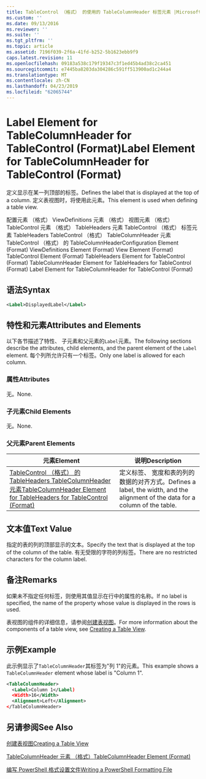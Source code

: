 ```yaml
---
title: TableControl （格式） 的使用的 TableColumnHeader 标签元素 |Microsoft Docs
ms.custom: ''
ms.date: 09/13/2016
ms.reviewer: ''
ms.suite: ''
ms.tgt_pltfrm: ''
ms.topic: article
ms.assetid: 7196f039-2f6a-41fd-b252-5b1623ebb9f9
caps.latest.revision: 11
ms.openlocfilehash: 09183a538c179f19347c3f1ed45b4ad38c2ca451
ms.sourcegitcommit: e7445ba8203da304286c591ff513900ad1c244a4
ms.translationtype: MT
ms.contentlocale: zh-CN
ms.lasthandoff: 04/23/2019
ms.locfileid: "62065744"
---
```

# <a name="label-element-for-tablecolumnheader-for-tablecontrol-format"></a><span data-ttu-id="ebc72-102">Label Element for TableColumnHeader for TableControl (Format)</span><span class="sxs-lookup"><span data-stu-id="ebc72-102">Label Element for TableColumnHeader for TableControl (Format)</span></span>

<span data-ttu-id="ebc72-103">定义显示在某一列顶部的标签。</span><span class="sxs-lookup"><span data-stu-id="ebc72-103">Defines the label that is displayed at the top of a column.</span></span> <span data-ttu-id="ebc72-104">定义表视图时，将使用此元素。</span><span class="sxs-lookup"><span data-stu-id="ebc72-104">This element is used when defining a table view.</span></span>

<span data-ttu-id="ebc72-105">配置元素 （格式） ViewDefinitions 元素 （格式） 视图元素 （格式） TableControl 元素 （格式） TableHeaders 元素 TableControl （格式） 标签元素 TableHeaders TableControl （格式） TableColumnHeader 元素TableControl （格式） 的 TableColumnHeader</span><span class="sxs-lookup"><span data-stu-id="ebc72-105">Configuration Element (Format) ViewDefinitions Element (Format) View Element (Format) TableControl Element (Format) TableHeaders Element for TableControl (Format) TableColumnHeader Element for TableHeaders for TableControl (Format) Label Element  for TableColumnHeader for TableControl (Format)</span></span>

## <a name="syntax"></a><span data-ttu-id="ebc72-106">语法</span><span class="sxs-lookup"><span data-stu-id="ebc72-106">Syntax</span></span>

```xml
<Label>DisplayedLabel</Label>

```

## <a name="attributes-and-elements"></a><span data-ttu-id="ebc72-107">特性和元素</span><span class="sxs-lookup"><span data-stu-id="ebc72-107">Attributes and Elements</span></span>

<span data-ttu-id="ebc72-108">以下各节描述了特性、 子元素和父元素的`Label`元素。</span><span class="sxs-lookup"><span data-stu-id="ebc72-108">The following sections describe the attributes, child elements, and the parent element of the `Label` element.</span></span> <span data-ttu-id="ebc72-109">每个列所允许只有一个标签。</span><span class="sxs-lookup"><span data-stu-id="ebc72-109">Only one label is allowed for each column.</span></span>

### <a name="attributes"></a><span data-ttu-id="ebc72-110">属性</span><span class="sxs-lookup"><span data-stu-id="ebc72-110">Attributes</span></span>

<span data-ttu-id="ebc72-111">无。</span><span class="sxs-lookup"><span data-stu-id="ebc72-111">None.</span></span>

### <a name="child-elements"></a><span data-ttu-id="ebc72-112">子元素</span><span class="sxs-lookup"><span data-stu-id="ebc72-112">Child Elements</span></span>

<span data-ttu-id="ebc72-113">无。</span><span class="sxs-lookup"><span data-stu-id="ebc72-113">None.</span></span>

### <a name="parent-elements"></a><span data-ttu-id="ebc72-114">父元素</span><span class="sxs-lookup"><span data-stu-id="ebc72-114">Parent Elements</span></span>

|<span data-ttu-id="ebc72-115">元素</span><span class="sxs-lookup"><span data-stu-id="ebc72-115">Element</span></span>|<span data-ttu-id="ebc72-116">说明</span><span class="sxs-lookup"><span data-stu-id="ebc72-116">Description</span></span>|
|-------------|-----------------|
|[<span data-ttu-id="ebc72-117">TableControl （格式） 的 TableHeaders TableColumnHeader 元素</span><span class="sxs-lookup"><span data-stu-id="ebc72-117">TableColumnHeader Element for TableHeaders for TableControl  (Format)</span></span>](./tablecolumnheader-element-format.md)|<span data-ttu-id="ebc72-118">定义标签、 宽度和表的列的数据的对齐方式。</span><span class="sxs-lookup"><span data-stu-id="ebc72-118">Defines a label, the width, and the alignment of the data for a column of the table.</span></span>|

## <a name="text-value"></a><span data-ttu-id="ebc72-119">文本值</span><span class="sxs-lookup"><span data-stu-id="ebc72-119">Text Value</span></span>

<span data-ttu-id="ebc72-120">指定的表的列的顶部显示的文本。</span><span class="sxs-lookup"><span data-stu-id="ebc72-120">Specify the text that is displayed at the top of the column of the table.</span></span> <span data-ttu-id="ebc72-121">有无受限的字符的列标签。</span><span class="sxs-lookup"><span data-stu-id="ebc72-121">There are no restricted characters for the column label.</span></span>

## <a name="remarks"></a><span data-ttu-id="ebc72-122">备注</span><span class="sxs-lookup"><span data-stu-id="ebc72-122">Remarks</span></span>

<span data-ttu-id="ebc72-123">如果未不指定任何标签，则使用其值显示在行中的属性的名称。</span><span class="sxs-lookup"><span data-stu-id="ebc72-123">If no label is specified, the name of the property whose value is displayed in the rows is used.</span></span>

<span data-ttu-id="ebc72-124">表视图的组件的详细信息，请参阅[创建表视图](./creating-a-table-view.md)。</span><span class="sxs-lookup"><span data-stu-id="ebc72-124">For more information about the components of a table view, see [Creating a Table View](./creating-a-table-view.md).</span></span>

## <a name="example"></a><span data-ttu-id="ebc72-125">示例</span><span class="sxs-lookup"><span data-stu-id="ebc72-125">Example</span></span>

<span data-ttu-id="ebc72-126">此示例显示了`TableColumnHeader`其标签为"列 1"的元素。</span><span class="sxs-lookup"><span data-stu-id="ebc72-126">This example shows a `TableColumnHeader` element whose label is "Column 1".</span></span>

```xml
<TableColumnHeader>
  <Label>Column 1</Label)
  <Width>16</Width>
  <Alignment>Left</Alignment>
</TableColumnHeader>
```

## <a name="see-also"></a><span data-ttu-id="ebc72-127">另请参阅</span><span class="sxs-lookup"><span data-stu-id="ebc72-127">See Also</span></span>

[<span data-ttu-id="ebc72-128">创建表视图</span><span class="sxs-lookup"><span data-stu-id="ebc72-128">Creating a Table View</span></span>](./creating-a-table-view.md)

[<span data-ttu-id="ebc72-129">TableColumnHeader 元素 （格式）</span><span class="sxs-lookup"><span data-stu-id="ebc72-129">TableColumnHeader Element (Format)</span></span>](./tablecolumnheader-element-format.md)

[<span data-ttu-id="ebc72-130">编写 PowerShell 格式设置文件</span><span class="sxs-lookup"><span data-stu-id="ebc72-130">Writing a PowerShell Formatting File</span></span>](./writing-a-powershell-formatting-file.md)
